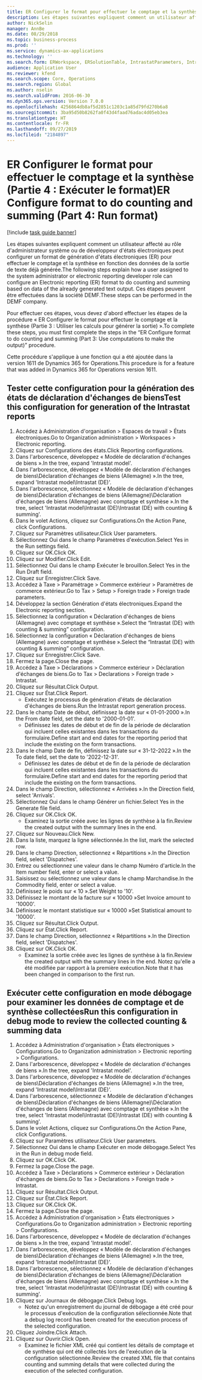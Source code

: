 ```yaml
---
title: ER Configurer le format pour effectuer le comptage et la synthèse (Partie 4 - Exécuter le format)
description: Les étapes suivantes expliquent comment un utilisateur affecté au rôle d'administrateur système ou de développeur d'états électroniques peut configurer un format de génération d'états électroniques (ER) pour effectuer le comptage et la synthèse en fonction des données de la sortie de texte déjà générée.
author: NickSelin
manager: AnnBe
ms.date: 08/29/2018
ms.topic: business-process
ms.prod: ''
ms.service: dynamics-ax-applications
ms.technology: ''
ms.search.form: ERWorkspace, ERSolutionTable, IntrastatParameters, Intrastat, InventItemIdLookupSimple, IntrastatCommodityLookup, ERFormatMappingRunLogTable, DocuView
audience: Application User
ms.reviewer: kfend
ms.search.scope: Core, Operations
ms.search.region: Global
ms.author: nselin
ms.search.validFrom: 2016-06-30
ms.dyn365.ops.version: Version 7.0.0
ms.openlocfilehash: 4256864db8af5d2851c1203c1a85d79fd270b6a8
ms.sourcegitcommit: 3ba95d50b8262fa0f43d4faad76adac4d05eb3ea
ms.translationtype: HT
ms.contentlocale: fr-FR
ms.lasthandoff: 09/27/2019
ms.locfileid: "2184897"
---
```

# <a name="er-configure-format-to-do-counting-and-summing-part-4-run-format"></a><span data-ttu-id="88263-103">ER Configurer le format pour effectuer le comptage et la synthèse (Partie 4 : Exécuter le format)</span><span class="sxs-lookup"><span data-stu-id="88263-103">ER Configure format to do counting and summing (Part 4: Run format)</span></span>

[!include [task guide banner](../../includes/task-guide-banner.md)]

<span data-ttu-id="88263-104">Les étapes suivantes expliquent comment un utilisateur affecté au rôle d'administrateur système ou de développeur d'états électroniques peut configurer un format de génération d'états électroniques (ER) pour effectuer le comptage et la synthèse en fonction des données de la sortie de texte déjà générée.</span><span class="sxs-lookup"><span data-stu-id="88263-104">The following steps explain how a user assigned to the system administrator or electronic reporting developer role can configure an Electronic reporting (ER) format to do counting and summing based on data of the already generated text output.</span></span> <span data-ttu-id="88263-105">Ces étapes peuvent être effectuées dans la société DEMF.</span><span class="sxs-lookup"><span data-stu-id="88263-105">These steps can be performed in the DEMF company.</span></span>

<span data-ttu-id="88263-106">Pour effectuer ces étapes, vous devez d'abord effectuer les étapes de la procédure « ER Configurer le format pour effectuer le comptage et la synthèse (Partie 3 : Utiliser les calculs pour générer la sortie) ».</span><span class="sxs-lookup"><span data-stu-id="88263-106">To complete these steps, you must first complete the steps in the “ER Configure format to do counting and summing (Part 3: Use computations to make the output)” procedure.</span></span>

<span data-ttu-id="88263-107">Cette procédure s'applique à une fonction qui a été ajoutée dans la version 1611 de Dynamics 365 for Operations.</span><span class="sxs-lookup"><span data-stu-id="88263-107">This procedure is for a feature that was added in Dynamics 365 for Operations version 1611.</span></span>


## <a name="test-this-configuration-for-generation-of-the-intrastat-reports"></a><span data-ttu-id="88263-108">Tester cette configuration pour la génération des états de déclaration d'échanges de biens</span><span class="sxs-lookup"><span data-stu-id="88263-108">Test this configuration for generation of the Intrastat reports</span></span>
1. <span data-ttu-id="88263-109">Accédez à Administration d'organisation > Espaces de travail > États électroniques.</span><span class="sxs-lookup"><span data-stu-id="88263-109">Go to Organization administration > Workspaces > Electronic reporting.</span></span>
2. <span data-ttu-id="88263-110">Cliquez sur Configurations des états.</span><span class="sxs-lookup"><span data-stu-id="88263-110">Click Reporting configurations.</span></span>
3. <span data-ttu-id="88263-111">Dans l'arborescence, développez « Modèle de déclaration d'échanges de biens ».</span><span class="sxs-lookup"><span data-stu-id="88263-111">In the tree, expand 'Intrastat model'.</span></span>
4. <span data-ttu-id="88263-112">Dans l'arborescence, développez « Modèle de déclaration d'échanges de biens\Déclaration d'échanges de biens (Allemagne) ».</span><span class="sxs-lookup"><span data-stu-id="88263-112">In the tree, expand 'Intrastat model\Intrastat (DE)'.</span></span>
5. <span data-ttu-id="88263-113">Dans l'arborescence, sélectionnez « Modèle de déclaration d'échanges de biens\Déclaration d'échanges de biens (Allemagne)\Déclaration d'échanges de biens (Allemagne) avec comptage et synthèse ».</span><span class="sxs-lookup"><span data-stu-id="88263-113">In the tree, select 'Intrastat model\Intrastat (DE)\Intrastat (DE) with counting & summing'.</span></span>
6. <span data-ttu-id="88263-114">Dans le volet Actions, cliquez sur Configurations.</span><span class="sxs-lookup"><span data-stu-id="88263-114">On the Action Pane, click Configurations.</span></span>
7. <span data-ttu-id="88263-115">Cliquez sur Paramètres utilisateur.</span><span class="sxs-lookup"><span data-stu-id="88263-115">Click User parameters.</span></span>
8. <span data-ttu-id="88263-116">Sélectionnez Oui dans le champ Paramètres d'exécution.</span><span class="sxs-lookup"><span data-stu-id="88263-116">Select Yes in the Run settings field.</span></span>
9. <span data-ttu-id="88263-117">Cliquez sur OK.</span><span class="sxs-lookup"><span data-stu-id="88263-117">Click OK.</span></span>
10. <span data-ttu-id="88263-118">Cliquez sur Modifier.</span><span class="sxs-lookup"><span data-stu-id="88263-118">Click Edit.</span></span>
11. <span data-ttu-id="88263-119">Sélectionnez Oui dans le champ Exécuter le brouillon.</span><span class="sxs-lookup"><span data-stu-id="88263-119">Select Yes in the Run Draft field.</span></span>
12. <span data-ttu-id="88263-120">Cliquez sur Enregistrer.</span><span class="sxs-lookup"><span data-stu-id="88263-120">Click Save.</span></span>
13. <span data-ttu-id="88263-121">Accédez à Taxe > Paramétrage > Commerce extérieur > Paramètres de commerce extérieur.</span><span class="sxs-lookup"><span data-stu-id="88263-121">Go to Tax > Setup > Foreign trade > Foreign trade parameters.</span></span>
14. <span data-ttu-id="88263-122">Développez la section Génération d'états électroniques.</span><span class="sxs-lookup"><span data-stu-id="88263-122">Expand the Electronic reporting section.</span></span>
15. <span data-ttu-id="88263-123">Sélectionnez la configuration « Déclaration d'échanges de biens (Allemagne) avec comptage et synthèse ».</span><span class="sxs-lookup"><span data-stu-id="88263-123">Select the “Intrastat (DE) with counting & summing” configuration.</span></span>
16. <span data-ttu-id="88263-124">Sélectionnez la configuration « Déclaration d'échanges de biens (Allemagne) avec comptage et synthèse ».</span><span class="sxs-lookup"><span data-stu-id="88263-124">Select the “Intrastat (DE) with counting & summing” configuration.</span></span>
17. <span data-ttu-id="88263-125">Cliquez sur Enregistrer.</span><span class="sxs-lookup"><span data-stu-id="88263-125">Click Save.</span></span>
18. <span data-ttu-id="88263-126">Fermez la page.</span><span class="sxs-lookup"><span data-stu-id="88263-126">Close the page.</span></span>
19. <span data-ttu-id="88263-127">Accédez à Taxe > Déclarations > Commerce extérieur > Déclaration d'échanges de biens.</span><span class="sxs-lookup"><span data-stu-id="88263-127">Go to Tax > Declarations > Foreign trade > Intrastat.</span></span>
20. <span data-ttu-id="88263-128">Cliquez sur Résultat.</span><span class="sxs-lookup"><span data-stu-id="88263-128">Click Output.</span></span>
21. <span data-ttu-id="88263-129">Cliquez sur État.</span><span class="sxs-lookup"><span data-stu-id="88263-129">Click Report.</span></span>
    * <span data-ttu-id="88263-130">Exécutez le processus de génération d'états de déclaration d'échanges de biens.</span><span class="sxs-lookup"><span data-stu-id="88263-130">Run the Intrastat report generation process.</span></span>  
22. <span data-ttu-id="88263-131">Dans le champ Date de début, définissez la date sur « 01-01-2000 ».</span><span class="sxs-lookup"><span data-stu-id="88263-131">In the From date field, set the date to '2000-01-01'.</span></span>
    * <span data-ttu-id="88263-132">Définissez les dates de début et de fin de la période de déclaration qui incluent celles existantes dans les transactions du formulaire.</span><span class="sxs-lookup"><span data-stu-id="88263-132">Define start and end dates for the reporting period that include the existing on the form transactions.</span></span>  
23. <span data-ttu-id="88263-133">Dans le champ Date de fin, définissez la date sur « 31-12-2022 ».</span><span class="sxs-lookup"><span data-stu-id="88263-133">In the To date field, set the date to '2022-12-31'.</span></span>
    * <span data-ttu-id="88263-134">Définissez les dates de début et de fin de la période de déclaration qui incluent celles existantes dans les transactions du formulaire.</span><span class="sxs-lookup"><span data-stu-id="88263-134">Define start and end dates for the reporting period that include the existing on the form transactions.</span></span>  
24. <span data-ttu-id="88263-135">Dans le champ Direction, sélectionnez « Arrivées ».</span><span class="sxs-lookup"><span data-stu-id="88263-135">In the Direction field, select 'Arrivals'.</span></span>
25. <span data-ttu-id="88263-136">Sélectionnez Oui dans le champ Générer un fichier.</span><span class="sxs-lookup"><span data-stu-id="88263-136">Select Yes in the Generate file field.</span></span>
26. <span data-ttu-id="88263-137">Cliquez sur OK.</span><span class="sxs-lookup"><span data-stu-id="88263-137">Click OK.</span></span>
    * <span data-ttu-id="88263-138">Examinez la sortie créée avec les lignes de synthèse à la fin.</span><span class="sxs-lookup"><span data-stu-id="88263-138">Review the created output with the summary lines in the end.</span></span>  
27. <span data-ttu-id="88263-139">Cliquez sur Nouveau.</span><span class="sxs-lookup"><span data-stu-id="88263-139">Click New.</span></span>
28. <span data-ttu-id="88263-140">Dans la liste, marquez la ligne sélectionnée.</span><span class="sxs-lookup"><span data-stu-id="88263-140">In the list, mark the selected row.</span></span>
29. <span data-ttu-id="88263-141">Dans le champ Direction, sélectionnez « Répartitions ».</span><span class="sxs-lookup"><span data-stu-id="88263-141">In the Direction field, select 'Dispatches'.</span></span>
30. <span data-ttu-id="88263-142">Entrez ou sélectionnez une valeur dans le champ Numéro d'article.</span><span class="sxs-lookup"><span data-stu-id="88263-142">In the Item number field, enter or select a value.</span></span>
31. <span data-ttu-id="88263-143">Saisissez ou sélectionnez une valeur dans le champ Marchandise.</span><span class="sxs-lookup"><span data-stu-id="88263-143">In the Commodity field, enter or select a value.</span></span>
32. <span data-ttu-id="88263-144">Définissez le poids sur « 10 ».</span><span class="sxs-lookup"><span data-stu-id="88263-144">Set Weight to '10'.</span></span>
33. <span data-ttu-id="88263-145">Définissez le montant de la facture sur « 10000 »</span><span class="sxs-lookup"><span data-stu-id="88263-145">Set Invoice amount to '10000'.</span></span>
34. <span data-ttu-id="88263-146">Définissez le montant statistique sur « 10000 »</span><span class="sxs-lookup"><span data-stu-id="88263-146">Set Statistical amount to '10000'.</span></span>
35. <span data-ttu-id="88263-147">Cliquez sur Résultat.</span><span class="sxs-lookup"><span data-stu-id="88263-147">Click Output.</span></span>
36. <span data-ttu-id="88263-148">Cliquez sur État.</span><span class="sxs-lookup"><span data-stu-id="88263-148">Click Report.</span></span>
37. <span data-ttu-id="88263-149">Dans le champ Direction, sélectionnez « Répartitions ».</span><span class="sxs-lookup"><span data-stu-id="88263-149">In the Direction field, select 'Dispatches'.</span></span>
38. <span data-ttu-id="88263-150">Cliquez sur OK.</span><span class="sxs-lookup"><span data-stu-id="88263-150">Click OK.</span></span>
    * <span data-ttu-id="88263-151">Examinez la sortie créée avec les lignes de synthèse à la fin.</span><span class="sxs-lookup"><span data-stu-id="88263-151">Review the created output with the summary lines in the end.</span></span> <span data-ttu-id="88263-152">Notez qu'elle a été modifiée par rapport à la première exécution.</span><span class="sxs-lookup"><span data-stu-id="88263-152">Note that it has been changed in comparison to the first run.</span></span>  

## <a name="run-this-configuration-in-debug-mode-to-review-the-collected-counting--summing-data"></a><span data-ttu-id="88263-153">Exécuter cette configuration en mode débogage pour examiner les données de comptage et de synthèse collectées</span><span class="sxs-lookup"><span data-stu-id="88263-153">Run this configuration in debug mode to review the collected counting & summing data</span></span>
1. <span data-ttu-id="88263-154">Accédez à Administration d'organisation > États électroniques > Configurations.</span><span class="sxs-lookup"><span data-stu-id="88263-154">Go to Organization administration > Electronic reporting > Configurations.</span></span>
2. <span data-ttu-id="88263-155">Dans l'arborescence, développez « Modèle de déclaration d'échanges de biens ».</span><span class="sxs-lookup"><span data-stu-id="88263-155">In the tree, expand 'Intrastat model'.</span></span>
3. <span data-ttu-id="88263-156">Dans l'arborescence, développez « Modèle de déclaration d'échanges de biens\Déclaration d'échanges de biens (Allemagne) ».</span><span class="sxs-lookup"><span data-stu-id="88263-156">In the tree, expand 'Intrastat model\Intrastat (DE)'.</span></span>
4. <span data-ttu-id="88263-157">Dans l'arborescence, sélectionnez « Modèle de déclaration d'échanges de biens\Déclaration d'échanges de biens (Allemagne)\Déclaration d'échanges de biens (Allemagne) avec comptage et synthèse ».</span><span class="sxs-lookup"><span data-stu-id="88263-157">In the tree, select 'Intrastat model\Intrastat (DE)\Intrastat (DE) with counting & summing'.</span></span>
5. <span data-ttu-id="88263-158">Dans le volet Actions, cliquez sur Configurations.</span><span class="sxs-lookup"><span data-stu-id="88263-158">On the Action Pane, click Configurations.</span></span>
6. <span data-ttu-id="88263-159">Cliquez sur Paramètres utilisateur.</span><span class="sxs-lookup"><span data-stu-id="88263-159">Click User parameters.</span></span>
7. <span data-ttu-id="88263-160">Sélectionnez Oui dans le champ Exécuter en mode débogage.</span><span class="sxs-lookup"><span data-stu-id="88263-160">Select Yes in the Run in debug mode field.</span></span>
8. <span data-ttu-id="88263-161">Cliquez sur OK.</span><span class="sxs-lookup"><span data-stu-id="88263-161">Click OK.</span></span>
9. <span data-ttu-id="88263-162">Fermez la page.</span><span class="sxs-lookup"><span data-stu-id="88263-162">Close the page.</span></span>
10. <span data-ttu-id="88263-163">Accédez à Taxe > Déclarations > Commerce extérieur > Déclaration d'échanges de biens.</span><span class="sxs-lookup"><span data-stu-id="88263-163">Go to Tax > Declarations > Foreign trade > Intrastat.</span></span>
11. <span data-ttu-id="88263-164">Cliquez sur Résultat.</span><span class="sxs-lookup"><span data-stu-id="88263-164">Click Output.</span></span>
12. <span data-ttu-id="88263-165">Cliquez sur État.</span><span class="sxs-lookup"><span data-stu-id="88263-165">Click Report.</span></span>
13. <span data-ttu-id="88263-166">Cliquez sur OK.</span><span class="sxs-lookup"><span data-stu-id="88263-166">Click OK.</span></span>
14. <span data-ttu-id="88263-167">Fermez la page.</span><span class="sxs-lookup"><span data-stu-id="88263-167">Close the page.</span></span>
15. <span data-ttu-id="88263-168">Accédez à Administration d'organisation > États électroniques > Configurations.</span><span class="sxs-lookup"><span data-stu-id="88263-168">Go to Organization administration > Electronic reporting > Configurations.</span></span>
16. <span data-ttu-id="88263-169">Dans l'arborescence, développez « Modèle de déclaration d'échanges de biens ».</span><span class="sxs-lookup"><span data-stu-id="88263-169">In the tree, expand 'Intrastat model'.</span></span>
17. <span data-ttu-id="88263-170">Dans l'arborescence, développez « Modèle de déclaration d'échanges de biens\Déclaration d'échanges de biens (Allemagne) ».</span><span class="sxs-lookup"><span data-stu-id="88263-170">In the tree, expand 'Intrastat model\Intrastat (DE)'.</span></span>
18. <span data-ttu-id="88263-171">Dans l'arborescence, sélectionnez « Modèle de déclaration d'échanges de biens\Déclaration d'échanges de biens (Allemagne)\Déclaration d'échanges de biens (Allemagne) avec comptage et synthèse ».</span><span class="sxs-lookup"><span data-stu-id="88263-171">In the tree, select 'Intrastat model\Intrastat (DE)\Intrastat (DE) with counting & summing'.</span></span>
19. <span data-ttu-id="88263-172">Cliquez sur Journaux de débogage.</span><span class="sxs-lookup"><span data-stu-id="88263-172">Click Debug logs.</span></span>
    * <span data-ttu-id="88263-173">Notez qu'un enregistrement du journal de débogage a été créé pour le processus d'exécution de la configuration sélectionnée.</span><span class="sxs-lookup"><span data-stu-id="88263-173">Note that a debug log record has been created for the execution process of the selected configuration.</span></span>  
20. <span data-ttu-id="88263-174">Cliquez Joindre.</span><span class="sxs-lookup"><span data-stu-id="88263-174">Click Attach.</span></span>
21. <span data-ttu-id="88263-175">Cliquez sur Ouvrir.</span><span class="sxs-lookup"><span data-stu-id="88263-175">Click Open.</span></span>
    * <span data-ttu-id="88263-176">Examinez le fichier XML créé qui contient les détails de comptage et de synthèse qui ont été collectés lors de l'exécution de la configuration sélectionnée.</span><span class="sxs-lookup"><span data-stu-id="88263-176">Review the created XML file that contains counting and summing details that were collected during the execution of the selected configuration.</span></span>  

